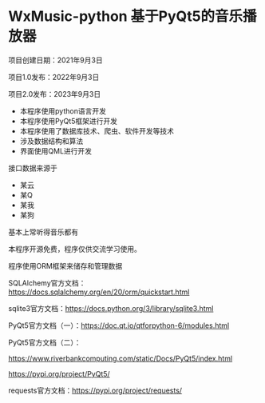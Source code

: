 # WxMusic-python 基于PyQt5的音乐播放器

项目创建日期：2021年9月3日

项目1.0发布：2022年9月3日

项目2.0发布：2023年9月3日

* 本程序使用python语言开发
* 本程序使用PyQt5框架进行开发
* 本程序使用了数据库技术、爬虫、软件开发等技术
* 涉及数据结构和算法
* 界面使用QML进行开发

接口数据来源于

* 某云
* 某Q
* 某我
* 某狗

基本上常听得音乐都有

本程序开源免费，程序仅供交流学习使用。

程序使用ORM框架来储存和管理数据

SQLAlchemy官方文档：https://docs.sqlalchemy.org/en/20/orm/quickstart.html

sqlite3官方文档：https://docs.python.org/3/library/sqlite3.html

PyQt5官方文档（一）：https://doc.qt.io/qtforpython-6/modules.html

PyQt5官方文档（二）：

https://www.riverbankcomputing.com/static/Docs/PyQt5/index.html

https://pypi.org/project/PyQt5/

requests官方文档：https://pypi.org/project/requests/



